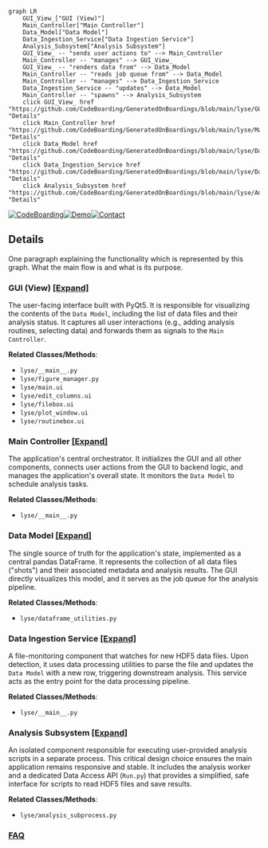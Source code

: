 ```mermaid
graph LR
    GUI_View_["GUI (View)"]
    Main_Controller["Main Controller"]
    Data_Model["Data Model"]
    Data_Ingestion_Service["Data Ingestion Service"]
    Analysis_Subsystem["Analysis Subsystem"]
    GUI_View_ -- "sends user actions to" --> Main_Controller
    Main_Controller -- "manages" --> GUI_View_
    GUI_View_ -- "renders data from" --> Data_Model
    Main_Controller -- "reads job queue from" --> Data_Model
    Main_Controller -- "manages" --> Data_Ingestion_Service
    Data_Ingestion_Service -- "updates" --> Data_Model
    Main_Controller -- "spawns" --> Analysis_Subsystem
    click GUI_View_ href "https://github.com/CodeBoarding/GeneratedOnBoardings/blob/main/lyse/GUI_View_.md" "Details"
    click Main_Controller href "https://github.com/CodeBoarding/GeneratedOnBoardings/blob/main/lyse/Main_Controller.md" "Details"
    click Data_Model href "https://github.com/CodeBoarding/GeneratedOnBoardings/blob/main/lyse/Data_Model.md" "Details"
    click Data_Ingestion_Service href "https://github.com/CodeBoarding/GeneratedOnBoardings/blob/main/lyse/Data_Ingestion_Service.md" "Details"
    click Analysis_Subsystem href "https://github.com/CodeBoarding/GeneratedOnBoardings/blob/main/lyse/Analysis_Subsystem.md" "Details"
```

[![CodeBoarding](https://img.shields.io/badge/Generated%20by-CodeBoarding-9cf?style=flat-square)](https://github.com/CodeBoarding/CodeBoarding)[![Demo](https://img.shields.io/badge/Try%20our-Demo-blue?style=flat-square)](https://www.codeboarding.org/demo)[![Contact](https://img.shields.io/badge/Contact%20us%20-%20contact@codeboarding.org-lightgrey?style=flat-square)](mailto:contact@codeboarding.org)

## Details

One paragraph explaining the functionality which is represented by this graph. What the main flow is and what is its purpose.

### GUI (View) [[Expand]](./GUI_View_.md)
The user-facing interface built with PyQt5. It is responsible for visualizing the contents of the `Data Model`, including the list of data files and their analysis status. It captures all user interactions (e.g., adding analysis routines, selecting data) and forwards them as signals to the `Main Controller`.


**Related Classes/Methods**:

- `lyse/__main__.py`
- `lyse/figure_manager.py`
- `lyse/main.ui`
- `lyse/edit_columns.ui`
- `lyse/filebox.ui`
- `lyse/plot_window.ui`
- `lyse/routinebox.ui`


### Main Controller [[Expand]](./Main_Controller.md)
The application's central orchestrator. It initializes the GUI and all other components, connects user actions from the GUI to backend logic, and manages the application's overall state. It monitors the `Data Model` to schedule analysis tasks.


**Related Classes/Methods**:

- `lyse/__main__.py`


### Data Model [[Expand]](./Data_Model.md)
The single source of truth for the application's state, implemented as a central pandas DataFrame. It represents the collection of all data files ("shots") and their associated metadata and analysis results. The GUI directly visualizes this model, and it serves as the job queue for the analysis pipeline.


**Related Classes/Methods**:

- `lyse/dataframe_utilities.py`


### Data Ingestion Service [[Expand]](./Data_Ingestion_Service.md)
A file-monitoring component that watches for new HDF5 data files. Upon detection, it uses data processing utilities to parse the file and updates the `Data Model` with a new row, triggering downstream analysis. This service acts as the entry point for the data processing pipeline.


**Related Classes/Methods**:

- `lyse/__main__.py`


### Analysis Subsystem [[Expand]](./Analysis_Subsystem.md)
An isolated component responsible for executing user-provided analysis scripts in a separate process. This critical design choice ensures the main application remains responsive and stable. It includes the analysis worker and a dedicated Data Access API (`Run.py`) that provides a simplified, safe interface for scripts to read HDF5 files and save results.


**Related Classes/Methods**:

- `lyse/analysis_subprocess.py`




### [FAQ](https://github.com/CodeBoarding/GeneratedOnBoardings/tree/main?tab=readme-ov-file#faq)